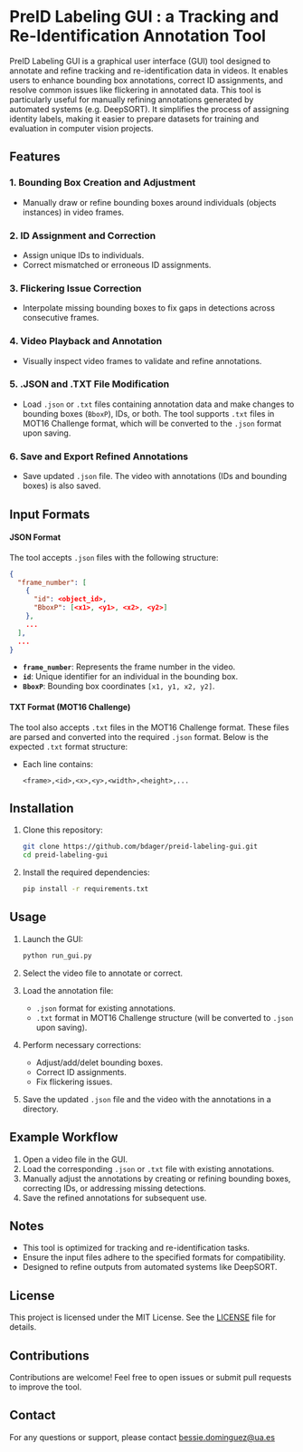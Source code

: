 # PreID Labeling GUI : a Tracking and Re-Identification Annotation Tool

PreID Labeling GUI is a graphical user interface (GUI) tool designed to annotate and refine tracking and re-identification data in videos. It enables users to enhance bounding box annotations, correct ID assignments, and resolve common issues like flickering in annotated data. This tool is particularly useful for manually refining annotations generated by automated systems (e.g. DeepSORT). It simplifies the process of assigning identity labels, making it easier to prepare datasets for training and evaluation in computer vision projects.


## Features

### 1. Bounding Box Creation and Adjustment
- Manually draw or refine bounding boxes around individuals (objects instances) in video frames.

### 2. ID Assignment and Correction
- Assign unique IDs to individuals.
- Correct mismatched or erroneous ID assignments.

### 3. Flickering Issue Correction
- Interpolate missing bounding boxes to fix gaps in detections across consecutive frames.

### 4. Video Playback and Annotation
- Visually inspect video frames to validate and refine annotations.

### 5. .JSON and .TXT File Modification
- Load `.json` or `.txt` files containing annotation data and make changes to bounding boxes (`BboxP`), IDs, or both. The tool supports `.txt` files in MOT16 Challenge format, which will be converted to the `.json` format upon saving.

### 6. Save and Export Refined Annotations
- Save updated `.json` file. The video with annotations (IDs and bounding boxes) is also saved.


## Input Formats

#### JSON Format
The tool accepts `.json` files with the following structure:

```json
{
  "frame_number": [
    {
      "id": <object_id>,
      "BboxP": [<x1>, <y1>, <x2>, <y2>]
    },
    ...
  ],
  ...
}
```

- **`frame_number`**: Represents the frame number in the video.
- **`id`**: Unique identifier for an individual in the bounding box.
- **`BboxP`**: Bounding box coordinates `[x1, y1, x2, y2]`.

#### TXT Format (MOT16 Challenge)
The tool also accepts `.txt` files in the MOT16 Challenge format. These files are parsed and converted into the required `.json` format. Below is the expected `.txt` format structure:

- Each line contains:
  ```
  <frame>,<id>,<x>,<y>,<width>,<height>,...
  ```

## Installation

1. Clone this repository:
   ```bash
   git clone https://github.com/bdager/preid-labeling-gui.git
   cd preid-labeling-gui
   ```
2. Install the required dependencies:
   ```bash
   pip install -r requirements.txt
   ```

## Usage

1. Launch the GUI:
   ```bash
   python run_gui.py
   ```

2. Select the video file to annotate or correct.

3. Load the annotation file:
   - `.json` format for existing annotations.
   - `.txt` format in MOT16 Challenge structure (will be converted to `.json` upon saving).

4. Perform necessary corrections:
   - Adjust/add/delet bounding boxes.
   - Correct ID assignments.
   - Fix flickering issues.

5. Save the updated `.json` file and the video with the annotations in a directory.

## Example Workflow

1. Open a video file in the GUI.
2. Load the corresponding `.json` or `.txt` file with existing annotations.
3. Manually adjust the annotations by creating or refining bounding boxes, correcting IDs, or addressing missing detections.
4. Save the refined annotations for subsequent use.

## Notes

- This tool is optimized for tracking and re-identification tasks.
- Ensure the input files adhere to the specified formats for compatibility.
- Designed to refine outputs from automated systems like DeepSORT.

## License

This project is licensed under the MIT License. See the [LICENSE](LICENSE) file for details.

## Contributions

Contributions are welcome! Feel free to open issues or submit pull requests to improve the tool.

## Contact

For any questions or support, please contact bessie.dominguez@ua.es

